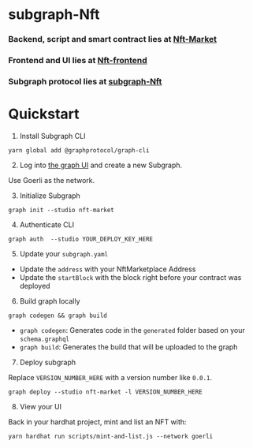 # subgraph-Nft

### Backend, script and smart contract lies at [Nft-Market](https://github.com/amit-62/Nft-Market)
### Frontend and UI lies at [Nft-frontend](https://github.com/amit-62/Nft-Market-GraphUI)
### Subgraph protocol lies at [subgraph-Nft](https://github.com/amit-62/subgraph-Nft)


# Quickstart

1. Install Subgraph CLI

```
yarn global add @graphprotocol/graph-cli
```

2. Log into [the graph UI](https://thegraph.com/studio/subgraph) and create a new Subgraph.

Use Goerli as the network. 

3. Initialize Subgraph

```
graph init --studio nft-market
```

4. Authenticate CLI

```
graph auth  --studio YOUR_DEPLOY_KEY_HERE
```

5. Update your `subgraph.yaml`

- Update the `address` with your NftMarketplace Address
- Update the `startBlock` with the block right before your contract was deployed

6. Build graph locally

```
graph codegen && graph build
```

- `graph codegen`: Generates code in the `generated` folder based on your `schema.graphql`
- `graph build`: Generates the build that will be uploaded to the graph

7. Deploy subgraph

Replace `VERSION_NUMBER_HERE` with a version number like `0.0.1`. 

```
graph deploy --studio nft-market -l VERSION_NUMBER_HERE
```

8. View your UI

Back in your hardhat project, mint and list an NFT with:

```
yarn hardhat run scripts/mint-and-list.js --network goerli
```
